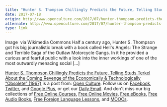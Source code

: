 ```yaml
---
title: "Hunter S. Thompson Chillingly Predicts the Future, Telling Studs Terkel About the Coming Revenge of the Economically & Technologically “Obsolete” (1967)"
date: 2017-07-18
origin: http://www.openculture.com/2017/07/hunter-thompson-predicts-the-future-telling-studs-terkel-about-the-coming-revenge-of-the-economically-technologically-obsolete-1967.html
alternate: http://www.openculture.com/2017/07/hunter-thompson-predicts-the-future-telling-studs-terkel-about-the-coming-revenge-of-the-economically-technologically-obsolete-1967.html
type: link
---
```


<p>Image  via Wikimedia Commons Half a century ago, Hunter S. Thompson got his big journalistic break with a book called Hell's Angels: The Strange and Terrible Saga of the Outlaw Motorcycle Gangs. In it he provided a curious and fearful public with a look into the inner workings of one of the most outwardly menacing social […]<br>
</p>
<p><a rel="nofollow" href="http://www.openculture.com/2017/07/hunter-thompson-predicts-the-future-telling-studs-terkel-about-the-coming-revenge-of-the-economically-technologically-obsolete-1967.html">Hunter S. Thompson Chillingly Predicts the Future, Telling Studs Terkel About the Coming Revenge of the Economically &amp; Technologically “Obsolete” (1967)</a> is a post from: <a href="http://www.openculture.com">Open Culture</a>. Follow us on <a href="https://www.facebook.com/openculture">Facebook</a>, <a href="https://twitter.com/#!/openculture">Twitter</a>, and <a href="https://plus.google.com/108579751001953501160/posts">Google Plus</a>, or get our <a href="http://www.openculture.com/dailyemail">Daily Email</a>. And don't miss our big collections of <a href="http://www.openculture.com/freeonlinecourses">Free Online Courses</a>, <a href="http://www.openculture.com/freemoviesonline">Free Online Movies</a>, <a href="http://www.openculture.com/free_ebooks">Free eBooks</a>, <a href="http://www.openculture.com/freeaudiobooks">Free Audio Books</a>, <a href="http://www.openculture.com/freelanguagelessons">Free Foreign Language Lessons</a>, and <a href="http://www.openculture.com/free_certificate_courses">MOOCs</a>.</p>